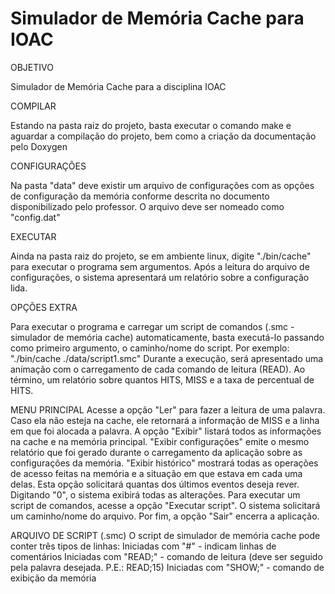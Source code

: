 Simulador de Memória Cache para IOAC
============

OBJETIVO

Simulador de Memória Cache para a disciplina IOAC

COMPILAR

Estando na pasta raiz do projeto, basta executar o comando make e aguardar a compilação do projeto, bem como a criação da documentação pelo Doxygen

CONFIGURAÇÕES

Na pasta "data" deve existir um arquivo de configurações com as opções de configuração da memória conforme descrita no documento disponibilizado pelo professor.
O arquivo deve ser nomeado como "config.dat"

EXECUTAR

Ainda na pasta raiz do projeto, se em ambiente linux, digite "./bin/cache" para executar o programa sem argumentos. Após a leitura do arquivo de configurações, o sistema apresentará um relatório sobre a configuração lida.

OPÇÕES EXTRA

Para executar o programa e carregar um script de comandos (.smc - simulador de memória cache) automaticamente, basta executá-lo passando como primeiro argumento, o caminho/nome do script.
Por exemplo: "./bin/cache ./data/script1.smc"
Durante a  execução, será apresentado uma animação com o carregamento de cada comando de leitura (READ). Ao término, um relatório sobre quantos HITS, MISS e a taxa de percentual de HITS.

MENU PRINCIPAL
Acesse a opção "Ler" para fazer a leitura de uma palavra. Caso ela não esteja na cache, ele retornará a informação de MISS e a linha em que foi alocada a palavra.
A opção "Exibir" listará todos as informações na cache e na memória principal.
"Exibir configurações" emite o mesmo relatório que foi gerado durante o carregamento da aplicação sobre as configurações da memória.
"Exibir histórico" mostrará todas as operações de acesso feitas na memória e a situação em que estava em cada uma delas. Esta opção solicitará quantas dos últimos eventos deseja rever. Digitando "0", o sistema exibirá todas as alterações.
Para executar um script de comandos, acesse a opção "Executar script". O sistema solicitará um caminho/nome do arquivo.
Por fim, a opção "Sair" encerra a aplicação.

ARQUIVO DE SCRIPT (.smc)
O script de simulador de memória cache pode conter três tipos de linhas:
    Iniciadas com "#" - indicam linhas de comentários
    Iniciadas com "READ;" - comando de leitura (deve ser seguido pela palavra desejada. P.E.: READ;15)
    Iniciadas com "SHOW;" - comando de exibição da memória